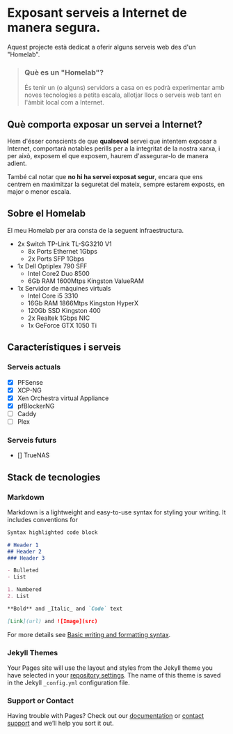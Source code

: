 #  Exposant serveis a Internet de manera segura.

Aquest projecte està dedicat a oferir alguns serveis web des d'un "Homelab". 

> ### Què es un "Homelab"?
>És tenir un (o alguns) servidors a casa on es podrà experimentar amb noves tecnologies a petita escala, allotjar llocs o serveis web tant en l'àmbit local com a Internet.

## Què comporta exposar un servei a Internet?

Hem d'ésser conscients de que **qualsevol** servei que intentem exposar a Internet, comportarà notables perills per a la integritat de la nostra xarxa, i per això, exposem el que exposem, haurem d'assegurar-lo de manera adient.

També cal notar que **no hi ha servei exposat segur**, encara que ens centrem en maximitzar la seguretat del mateix, sempre estarem exposts, en major o menor escala.

## Sobre el Homelab

El meu Homelab per ara consta de la seguent infraestructura.

- 2x Switch TP-Link TL-SG3210 V1
  - 8x Ports Ethernet 1Gbps
  - 2x Ports SFP 1Gbps
- 1x Dell Optiplex 790 SFF
    - Intel Core2 Duo 8500
    - 6Gb RAM 1600Mtps Kingston ValueRAM
- 1x Servidor de màquines virtuals
  - Intel Core i5 3310 
  - 16Gb RAM 1866Mtps Kingston HyperX
  - 120Gb SSD Kingston 400
  - 2x Realtek 1Gbps NIC
  - 1x GeForce GTX 1050 Ti

## Característiques i serveis

### Serveis actuals
- [x] PFSense
- [x] XCP-NG
- [X] Xen Orchestra virtual Appliance
- [X] pfBlockerNG
- [ ] Caddy
- [ ] Plex

### Serveis futurs
- []  TrueNAS

## Stack de tecnologies


### Markdown

Markdown is a lightweight and easy-to-use syntax for styling your writing. It includes conventions for

```markdown
Syntax highlighted code block

# Header 1
## Header 2
### Header 3

- Bulleted
- List

1. Numbered
2. List

**Bold** and _Italic_ and `Code` text

[Link](url) and ![Image](src)
```

For more details see [Basic writing and formatting syntax](https://docs.github.com/en/github/writing-on-github/getting-started-with-writing-and-formatting-on-github/basic-writing-and-formatting-syntax).

### Jekyll Themes

Your Pages site will use the layout and styles from the Jekyll theme you have selected in your [repository settings](https://github.com/sirazazel/espardenya.cloud/settings/pages). The name of this theme is saved in the Jekyll `_config.yml` configuration file.

### Support or Contact

Having trouble with Pages? Check out our [documentation](https://docs.github.com/categories/github-pages-basics/) or [contact support](https://support.github.com/contact) and we’ll help you sort it out.
